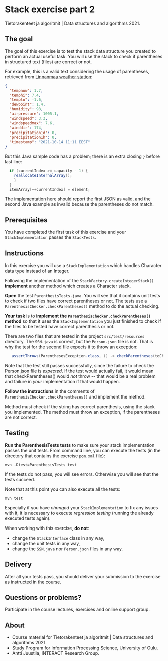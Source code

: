 # Stack exercise part 2

Tietorakenteet ja algoritmit | Data structures and algorithms 2021.

## The goal

The goal of this exercise is to test the stack data structure you created to perform an actual useful task. You will use the stack to check if parentheses in structured text (files) are correct or not.

For example, this is a valid text considering the usage of parentheses, retrieved from [Linnanmaa weather station](http://weather.willab.fi/weather.json):

```JSON
{
  "tempnow": 1.7,
  "temphi": 7.4,
  "templo": -1.6,
  "dewpoint": 1.4,
  "humidity": 98,
  "airpressure": 1005.1,
  "windspeed": 3.3,
  "windspeedmax": 7.6,
  "winddir": 174,
  "precipitation1d": 0,
  "precipitation1h": 0,
  "timestamp": "2021-10-14 11:11 EEST"
}
```
But this Java sample code has a problem; there is an extra closing `}` before last line:

```Java
  if (currentIndex >= capacity - 1) {
    reallocateInternalArray();
    }
  }
  itemArray[++currentIndex] = element;         
```
The implementation here should report the first JSON as valid, and the second Java example as invalid because the parentheses do not match.

## Prerequisites

You have completed the first task of this exercise and your `StackImplementation` passes the `StackTests`.

## Instructions

In this exercise you will use a `StackImplementation` which handles Character data type instead of an Integer. 

Following the implementation of the `StackFactory.createIntegerStack()` **implement** another method which creates a Character stack.

**Open** the test `ParenthesisTests.java`. You will see that it contains unit tests to check if two files have correct parentheses or not. The tests use a `ParenthesisChecker.checkParentheses()` method to do the actual checking.

**Your task** is to **implement the `ParenthesisChecker.checkParentheses()` method** so that it uses the `StackImplementation` you just finished to check if the files to be tested have correct parenthesis or not.

There are two files that are tested in the project `src/test/resources` directory. The `SSN.java` is correct, but the `Person.json` file is not. That is why the test for the second file expects it to throw an exception:

```Java
   assertThrows(ParenthesesException.class, () -> checkParentheses(toCheck), "Person.json is invalid JSON so must throw");
```
Note that the test still passes successfully, since the failure to check the Person.json file is *expected*. If the test would actually fail, it would mean that checkParentheses() would _not_ throw -- that would be a real problem and failure in *your* implementation if that would happen.

**Follow the instructions** in the comments of `ParenthesisChecker.checkParentheses()` and implement the method. 

Method must check if the string has correct parenthesis, using the stack you implemented. The method must throw an exception, if the parentheses are not correct.

## Testing 

**Run the ParenthesisTests tests** to make sure your stack implementation passes the unit tests. From command line, you can execute the tests (in the directory that contains the exercise `pom.xml` file):

```
mvn -Dtest=ParenthesisTests test
```

If the tests do not pass, you will see errors. Otherwise you will see that the tests succeed. 

Note that at this point you can also execute all the tests:

```
mvn test
```

Especially if you have *changed* your `StackImplementation` to fix any issues with it, it is necessary to execute *regression testing* (running the already executed tests again).

When working with this exercise, **do not**:

* change the `StackInterface` class in any way,
* change the unit tests in any way,
* change the `SSN.java` nor `Person.json` files in any way.

## Delivery

After all your tests pass, you should deliver your submission to the exercise as instructed in the course.

## Questions or problems?

Participate in the course lectures, exercises and online support group.

## About

* Course material for Tietorakenteet ja algoritmit | Data structures and algorithms 2021.
* Study Program for Information Processing Science, University of Oulu.
* Antti Juustila, INTERACT Research Group.